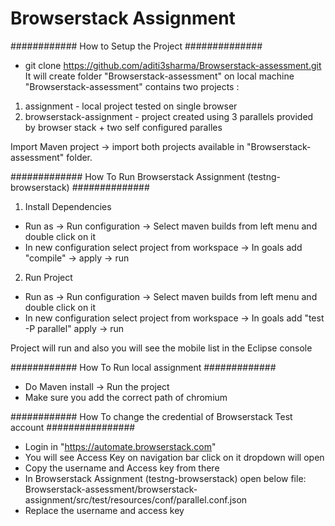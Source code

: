 # Browserstack Assignment


############  How to Setup the Project  ##############

- git clone https://github.com/aditi3sharma/Browserstack-assessment.git
It will create folder "Browserstack-assessment" on local machine
"Browserstack-assessment"  contains two projects : 

1. assignment  - local project tested on single browser
2. browserstack-assignment  - project created using 3 parallels provided by browser stack + two  self      configured paralles

Import Maven project ->  import both projects available in "Browserstack-assessment" folder.

#############  How To Run Browserstack Assignment (testng-browserstack)  ##############

1.  Install Dependencies
- Run as -> Run configuration -> Select maven builds from left menu and double click on it 
- In new configuration select project from workspace -> In goals add "compile" -> apply -> run 

2. Run Project 
- Run as -> Run configuration -> Select maven builds from left menu and double click on it 
- In new configuration select project from workspace -> In goals add "test -P parallel" apply -> run 

Project will run and also you will see the mobile list in the Eclipse console

############ How To Run local assignment  #############

- Do Maven install -> Run the project 
- Make sure you add the correct path of chromium


############ How To change the credential of Browserstack Test account ################

- Login in "https://automate.browserstack.com"
- You will see Access Key on navigation bar click on it dropdown will open 
-  Copy the username and Access key from there 
- In Browserstack Assignment (testng-browserstack) open below file: 
     Browserstack-assessment/browserstack-assignment/src/test/resources/conf/parallel.conf.json 
- Replace the username and access key